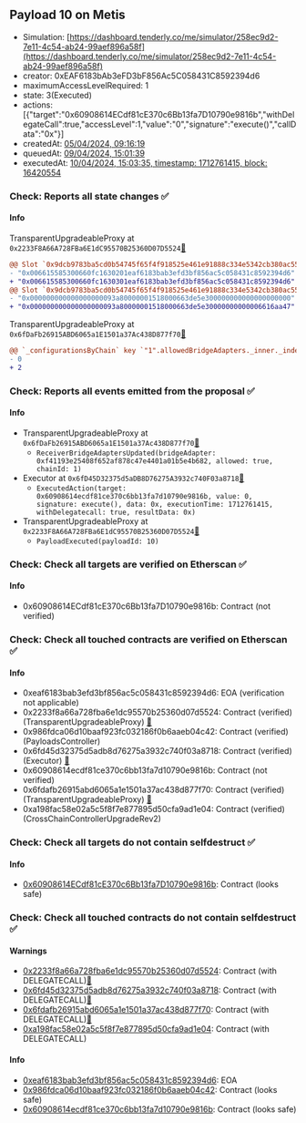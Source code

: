 ## Payload 10 on Metis

- Simulation: [https://dashboard.tenderly.co/me/simulator/258ec9d2-7e11-4c54-ab24-99aef896a58f](https://dashboard.tenderly.co/me/simulator/258ec9d2-7e11-4c54-ab24-99aef896a58f)
- creator: 0xEAF6183bAb3eFD3bF856Ac5C058431C8592394d6
- maximumAccessLevelRequired: 1
- state: 3(Executed)
- actions: [{"target":"0x60908614ECdf81cE370c6Bb13fa7D10790e9816b","withDelegateCall":true,"accessLevel":1,"value":"0","signature":"execute()","callData":"0x"}]
- createdAt: [05/04/2024, 09:16:19](https://explorer.metis.io/tx/0xcee09ef5e336e5b6b4af1a4148d1fa2008ad5010cd420c9531abc6c24470500e)
- queuedAt: [09/04/2024, 15:01:39](https://explorer.metis.io/tx/0x1d0ef0e8a28a0c106f70c93d5e422fe1eb51fd831c0f4c8ce885bdde44203245)
- executedAt: [10/04/2024, 15:03:35, timestamp: 1712761415, block: 16420554](https://explorer.metis.io/tx/0xede71fc049121f79985060c0d8fe640354e963a7baf0cea256b76f1112c88e3d)

### Check: Reports all state changes :white_check_mark:

#### Info


TransparentUpgradeableProxy at `0x2233F8A66A728FBa6E1dC95570B25360D07D5524`[:ghost:](https://github.com/bgd-labs/aave-address-book "GovernanceV3Metis.PAYLOADS_CONTROLLER")
```diff
@@ Slot `0x9dcb9783ba5cd0b54745f65f4f918525e461e91888c334e5342cb380ac558d53` @@
- "0x006615585300660fc1630201eaf6183bab3efd3bf856ac5c058431c8592394d6"
+ "0x006615585300660fc1630301eaf6183bab3efd3bf856ac5c058431c8592394d6"
@@ Slot `0x9dcb9783ba5cd0b54745f65f4f918525e461e91888c334e5342cb380ac558d54` @@
- "0x000000000000000000093a80000001518000663de5e300000000000000000000"
+ "0x000000000000000000093a80000001518000663de5e30000000000006616aa47"
```

TransparentUpgradeableProxy at `0x6fDaFb26915ABD6065a1E1501a37Ac438D877f70`[:ghost:](https://github.com/bgd-labs/aave-address-book "GovernanceV3Metis.CROSS_CHAIN_CONTROLLER")
```diff
@@ `_configurationsByChain` key `"1".allowedBridgeAdapters._inner._indexes.0x000000000000000000000000f41193e25408f652af878c47e4401a01b5e4b682` @@
- 0
+ 2
```


### Check: Reports all events emitted from the proposal :white_check_mark:

#### Info

- TransparentUpgradeableProxy at `0x6fDaFb26915ABD6065a1E1501a37Ac438D877f70`[:ghost:](https://github.com/bgd-labs/aave-address-book "GovernanceV3Metis.CROSS_CHAIN_CONTROLLER")
  - `ReceiverBridgeAdaptersUpdated(bridgeAdapter: 0xf41193e25408f652af878c47e4401a01b5e4b682, allowed: true, chainId: 1)`
- Executor at `0x6fD45D32375d5aDB8D76275A3932c740F03a8718`[:ghost:](https://github.com/bgd-labs/aave-address-book "AaveV3Metis.ACL_ADMIN, GovernanceV3Metis.EXECUTOR_LVL_1")
  - `ExecutedAction(target: 0x60908614ecdf81ce370c6bb13fa7d10790e9816b, value: 0, signature: execute(), data: 0x, executionTime: 1712761415, withDelegatecall: true, resultData: 0x)`
- TransparentUpgradeableProxy at `0x2233F8A66A728FBa6E1dC95570B25360D07D5524`[:ghost:](https://github.com/bgd-labs/aave-address-book "GovernanceV3Metis.PAYLOADS_CONTROLLER")
  - `PayloadExecuted(payloadId: 10)`

### Check: Check all targets are verified on Etherscan :white_check_mark:

#### Info

- 0x60908614ECdf81cE370c6Bb13fa7D10790e9816b: Contract (not verified) 

### Check: Check all touched contracts are verified on Etherscan :white_check_mark:

#### Info

- 0xeaf6183bab3efd3bf856ac5c058431c8592394d6: EOA (verification not applicable)
- 0x2233f8a66a728fba6e1dc95570b25360d07d5524: Contract (verified) (TransparentUpgradeableProxy) [:ghost:](https://github.com/bgd-labs/aave-address-book "GovernanceV3Metis.PAYLOADS_CONTROLLER")
- 0x986fdca06d10baaf923fc032186f0b6aaeb04c42: Contract (verified) (PayloadsController) 
- 0x6fd45d32375d5adb8d76275a3932c740f03a8718: Contract (verified) (Executor) [:ghost:](https://github.com/bgd-labs/aave-address-book "AaveV3Metis.ACL_ADMIN, GovernanceV3Metis.EXECUTOR_LVL_1")
- 0x60908614ecdf81ce370c6bb13fa7d10790e9816b: Contract (not verified) 
- 0x6fdafb26915abd6065a1e1501a37ac438d877f70: Contract (verified) (TransparentUpgradeableProxy) [:ghost:](https://github.com/bgd-labs/aave-address-book "GovernanceV3Metis.CROSS_CHAIN_CONTROLLER")
- 0xa198fac58e02a5c5f8f7e877895d50cfa9ad1e04: Contract (verified) (CrossChainControllerUpgradeRev2) 

### Check: Check all targets do not contain selfdestruct :white_check_mark:

#### Info

- [0x60908614ECdf81cE370c6Bb13fa7D10790e9816b](https://explorer.metis.io/address/0x60908614ECdf81cE370c6Bb13fa7D10790e9816b): Contract (looks safe)

### Check: Check all touched contracts do not contain selfdestruct :white_check_mark:

#### Warnings

- [0x2233f8a66a728fba6e1dc95570b25360d07d5524](https://explorer.metis.io/address/0x2233f8a66a728fba6e1dc95570b25360d07d5524): Contract (with DELEGATECALL)[:ghost:](https://github.com/bgd-labs/aave-address-book "GovernanceV3Metis.PAYLOADS_CONTROLLER")
- [0x6fd45d32375d5adb8d76275a3932c740f03a8718](https://explorer.metis.io/address/0x6fd45d32375d5adb8d76275a3932c740f03a8718): Contract (with DELEGATECALL)[:ghost:](https://github.com/bgd-labs/aave-address-book "AaveV3Metis.ACL_ADMIN, GovernanceV3Metis.EXECUTOR_LVL_1")
- [0x6fdafb26915abd6065a1e1501a37ac438d877f70](https://explorer.metis.io/address/0x6fdafb26915abd6065a1e1501a37ac438d877f70): Contract (with DELEGATECALL)[:ghost:](https://github.com/bgd-labs/aave-address-book "GovernanceV3Metis.CROSS_CHAIN_CONTROLLER")
- [0xa198fac58e02a5c5f8f7e877895d50cfa9ad1e04](https://explorer.metis.io/address/0xa198fac58e02a5c5f8f7e877895d50cfa9ad1e04): Contract (with DELEGATECALL)

#### Info

- [0xeaf6183bab3efd3bf856ac5c058431c8592394d6](https://explorer.metis.io/address/0xeaf6183bab3efd3bf856ac5c058431c8592394d6): EOA
- [0x986fdca06d10baaf923fc032186f0b6aaeb04c42](https://explorer.metis.io/address/0x986fdca06d10baaf923fc032186f0b6aaeb04c42): Contract (looks safe)
- [0x60908614ecdf81ce370c6bb13fa7d10790e9816b](https://explorer.metis.io/address/0x60908614ecdf81ce370c6bb13fa7d10790e9816b): Contract (looks safe)

